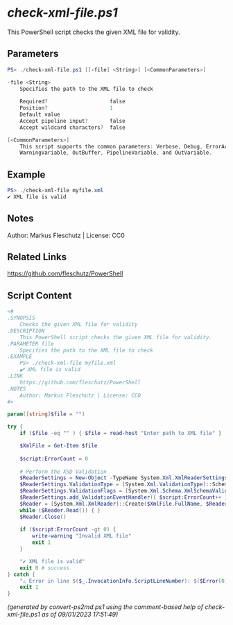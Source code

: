 *check-xml-file.ps1*
================

This PowerShell script checks the given XML file for validity.

Parameters
----------
```powershell
PS> ./check-xml-file.ps1 [[-file] <String>] [<CommonParameters>]

-file <String>
    Specifies the path to the XML file to check
    
    Required?                    false
    Position?                    1
    Default value                
    Accept pipeline input?       false
    Accept wildcard characters?  false

[<CommonParameters>]
    This script supports the common parameters: Verbose, Debug, ErrorAction, ErrorVariable, WarningAction, 
    WarningVariable, OutBuffer, PipelineVariable, and OutVariable.
```

Example
-------
```powershell
PS> ./check-xml-file myfile.xml
✔️ XML file is valid

```

Notes
-----
Author: Markus Fleschutz | License: CC0

Related Links
-------------
https://github.com/fleschutz/PowerShell

Script Content
--------------
```powershell
<#
.SYNOPSIS
	Checks the given XML file for validity
.DESCRIPTION
	This PowerShell script checks the given XML file for validity.
.PARAMETER file
	Specifies the path to the XML file to check
.EXAMPLE
	PS> ./check-xml-file myfile.xml
	✔️ XML file is valid
.LINK
	https://github.com/fleschutz/PowerShell
.NOTES
	Author: Markus Fleschutz | License: CC0
#>

param([string]$file = "")

try {
	if ($file -eq "" ) { $file = read-host "Enter path to XML file" }

	$XmlFile = Get-Item $file
	
	$script:ErrorCount = 0
	
	# Perform the XSD Validation
	$ReaderSettings = New-Object -TypeName System.Xml.XmlReaderSettings
	$ReaderSettings.ValidationType = [System.Xml.ValidationType]::Schema
	$ReaderSettings.ValidationFlags = [System.Xml.Schema.XmlSchemaValidationFlags]::ProcessInlineSchema -bor [System.Xml.Schema.XmlSchemaValidationFlags]::ProcessSchemaLocation
	$ReaderSettings.add_ValidationEventHandler({ $script:ErrorCount++ })
	$Reader = [System.Xml.XmlReader]::Create($XmlFile.FullName, $ReaderSettings)
	while ($Reader.Read()) { }
	$Reader.Close()
	
	if ($script:ErrorCount -gt 0) {
		write-warning "Invalid XML file"
		exit 1
	} 

	"✔️ XML file is valid"
	exit 0 # success
} catch {
	"⚠️ Error in line $($_.InvocationInfo.ScriptLineNumber): $($Error[0])"
	exit 1
}
```

*(generated by convert-ps2md.ps1 using the comment-based help of check-xml-file.ps1 as of 09/01/2023 17:51:49)*
